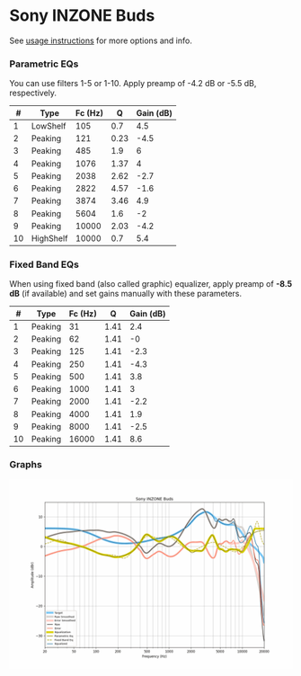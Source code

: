 # Sony INZONE Buds
See [usage instructions](https://github.com/jaakkopasanen/AutoEq#usage) for more options and info.

### Parametric EQs
You can use filters 1-5 or 1-10. Apply preamp of -4.2 dB or -5.5 dB, respectively.

|   # | Type      |   Fc (Hz) |    Q |   Gain (dB) |
|-----|-----------|-----------|------|-------------|
|   1 | LowShelf  |       105 | 0.7  |         4.5 |
|   2 | Peaking   |       121 | 0.23 |        -4.5 |
|   3 | Peaking   |       485 | 1.9  |         6   |
|   4 | Peaking   |      1076 | 1.37 |         4   |
|   5 | Peaking   |      2038 | 2.62 |        -2.7 |
|   6 | Peaking   |      2822 | 4.57 |        -1.6 |
|   7 | Peaking   |      3874 | 3.46 |         4.9 |
|   8 | Peaking   |      5604 | 1.6  |        -2   |
|   9 | Peaking   |     10000 | 2.03 |        -4.2 |
|  10 | HighShelf |     10000 | 0.7  |         5.4 |

### Fixed Band EQs
When using fixed band (also called graphic) equalizer, apply preamp of **-8.5 dB** (if available) and set gains manually with these parameters.

|   # | Type    |   Fc (Hz) |    Q |   Gain (dB) |
|-----|---------|-----------|------|-------------|
|   1 | Peaking |        31 | 1.41 |         2.4 |
|   2 | Peaking |        62 | 1.41 |        -0   |
|   3 | Peaking |       125 | 1.41 |        -2.3 |
|   4 | Peaking |       250 | 1.41 |        -4.3 |
|   5 | Peaking |       500 | 1.41 |         3.8 |
|   6 | Peaking |      1000 | 1.41 |         3   |
|   7 | Peaking |      2000 | 1.41 |        -2.2 |
|   8 | Peaking |      4000 | 1.41 |         1.9 |
|   9 | Peaking |      8000 | 1.41 |        -2.5 |
|  10 | Peaking |     16000 | 1.41 |         8.6 |

### Graphs
![](./Sony%20INZONE%20Buds.png)
